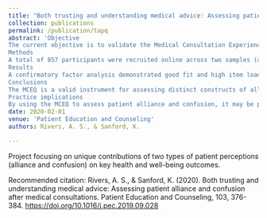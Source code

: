 ```yaml
---
title: "Both trusting and understanding medical advice: Assessing patient alliance and confusion after medical consultations"
collection: publications
permalink: /publication/tapq
abstract: 'Objective
The current objective is to validate the Medical Consultation Experience Questionnaire (MCEQ) and to examine distinctions between constructs of patient perceived alliance and experienced confusion in relation to key health outcomes.
Methods
A total of 857 participants were recruited online across two samples (adults with various medical conditions and with diabetes and/or hypertension specifically).
Results
A confirmatory factor analysis demonstrated good fit and high item loadings for the theoretical bifactor model. Item response theory analyses showed very high individual item discrimination and good test information across a wide range of values. Confusion was uniquely and significantly more strongly related to psychological distress than was alliance; the same was true for alliance with positive affect. Both alliance and confusion significantly contributed to treatment motivation. Only confusion explained unique variance in control of HbA1C levels and blood pressure after controlling for alliance and other variables.
Conclusions
The MCEQ is a valid instrument for assessing distinct constructs of alliance and confusion. Future research should focus on the unique role of confusion for patient outcomes.
Practice implications
By using the MCEQ to assess patient alliance and confusion, it may be possible to detect and prioritize individual patient needs and improve patient outcomes.'
date: 2020-02-01
venue: 'Patient Education and Counseling'
authors: Rivers, A. S., & Sanford, K.

---
```

Project focusing on unique contributions of two types of patient perceptions (alliance and confusion) on key health and well-being outcomes.

Recommended citation: Rivers, A. S., & Sanford, K. (2020). Both trusting and understanding medical advice: Assessing patient alliance and confusion after medical consultations. Patient Education and Counseling, 103, 376-384. https://doi.org/10.1016/j.pec.2019.09.028
